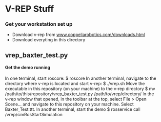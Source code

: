 # V-REP Stuff

### Get your workstation set up
* Download v-rep from www.coppeliarobotics.com/downloads.html
* Download everyting in this directory

## vrep_baxter_test.py

#### Get the demo running
In one terminal, start roscore:
	$  roscore
In another terminal, navigate to the directory where v-rep is located and start v-rep:
	$  ./vrep.sh
Move the executable in this repository (on your machine) to the v-rep directory
	$  mv /path/to/this/repository/vrep_baxter_test.py /path/to/vrep/directory/
In the v-rep window that opened, in the toolbar at the top, select File > Open Scene... and navigate to this repository on your machine. Select Baxter_Test.ttt.
In another terminal, start the demo
	$  rosservice call /vrep/simRosStartSimulation
